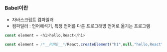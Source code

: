 ### Babel이란
- 자바스크립트 컴파일러
- 컴파일러 : 언어해석기, 특정 언어를 다른 프로그래밍 언어로 옮기는 프로그램

```javascript
const element = <h1>hello,React</h1>

const element = /*__PURE__*/React.createElement("h1",null,"hello,React")
```